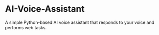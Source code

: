 # AI-Voice-Assistant
A simple Python-based AI voice assistant that responds to your voice and performs web tasks.
